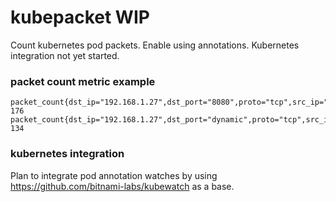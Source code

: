 # kubepacket WIP
Count kubernetes pod packets. Enable using annotations. Kubernetes integration not yet started.

### packet count metric example

    packet_count{dst_ip="192.168.1.27",dst_port="8080",proto="tcp",src_ip="192.168.1.27",src_port="dynamic"} 176
    packet_count{dst_ip="192.168.1.27",dst_port="dynamic",proto="tcp",src_ip="192.168.1.27",src_port="8080"} 134

### kubernetes integration

Plan to integrate pod annotation watches by using https://github.com/bitnami-labs/kubewatch as a base.
